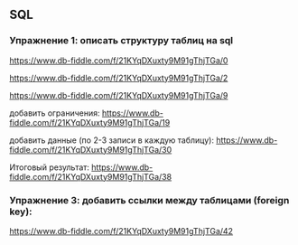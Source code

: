 ## SQL

### Упражнение 1: описать структуру таблиц на sql
https://www.db-fiddle.com/f/21KYqDXuxty9M91gThjTGa/0

https://www.db-fiddle.com/f/21KYqDXuxty9M91gThjTGa/2

https://www.db-fiddle.com/f/21KYqDXuxty9M91gThjTGa/9

добавить ограничения:
https://www.db-fiddle.com/f/21KYqDXuxty9M91gThjTGa/19

добавить данные (по 2-3 записи в каждую таблицу):
https://www.db-fiddle.com/f/21KYqDXuxty9M91gThjTGa/30

Итоговый результат: https://www.db-fiddle.com/f/21KYqDXuxty9M91gThjTGa/38 

### Упражнение 3: добавить ссылки между таблицами (foreign key):
https://www.db-fiddle.com/f/21KYqDXuxty9M91gThjTGa/42
